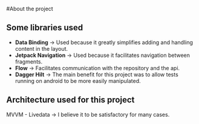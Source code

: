 #About the project

## Some libraries used


* **Data Binding** -> Used because it greatly simplifies adding and handling content in the layout.
* **Jetpack Navigation** -> Used because it facilitates navigation between fragments.
* **Flow** -> Facilitates communication with the repository and the api.
* **Dagger Hilt** ->  The main benefit for this project was to allow tests running on android to be more easily manipulated.


## Architecture used for this project


MVVM - Livedata -> I believe it to be satisfactory for many cases.





